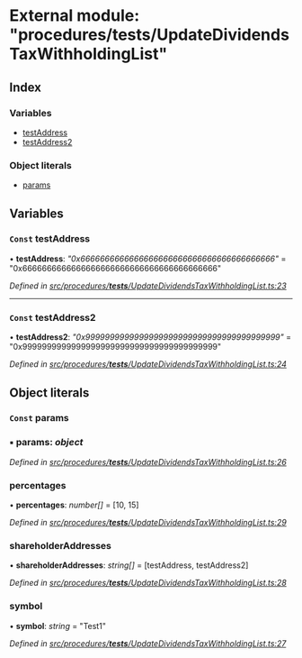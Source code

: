 # External module: "procedures/**tests**/UpdateDividendsTaxWithholdingList"

## Index

### Variables

- [testAddress](_procedures___tests___updatedividendstaxwithholdinglist_.md#const-testaddress)
- [testAddress2](_procedures___tests___updatedividendstaxwithholdinglist_.md#const-testaddress2)

### Object literals

- [params](_procedures___tests___updatedividendstaxwithholdinglist_.md#const-params)

## Variables

### `Const` testAddress

• **testAddress**: _"0x6666666666666666666666666666666666666666"_ = "0x6666666666666666666666666666666666666666"

_Defined in [src/procedures/**tests**/UpdateDividendsTaxWithholdingList.ts:23](https://github.com/PolymathNetwork/polymath-sdk/blob/660aba8/src/procedures/__tests__/UpdateDividendsTaxWithholdingList.ts#L23)_

---

### `Const` testAddress2

• **testAddress2**: _"0x9999999999999999999999999999999999999999"_ = "0x9999999999999999999999999999999999999999"

_Defined in [src/procedures/**tests**/UpdateDividendsTaxWithholdingList.ts:24](https://github.com/PolymathNetwork/polymath-sdk/blob/660aba8/src/procedures/__tests__/UpdateDividendsTaxWithholdingList.ts#L24)_

## Object literals

### `Const` params

### ▪ **params**: _object_

_Defined in [src/procedures/**tests**/UpdateDividendsTaxWithholdingList.ts:26](https://github.com/PolymathNetwork/polymath-sdk/blob/660aba8/src/procedures/__tests__/UpdateDividendsTaxWithholdingList.ts#L26)_

### percentages

• **percentages**: _number[]_ = [10, 15]

_Defined in [src/procedures/**tests**/UpdateDividendsTaxWithholdingList.ts:29](https://github.com/PolymathNetwork/polymath-sdk/blob/660aba8/src/procedures/__tests__/UpdateDividendsTaxWithholdingList.ts#L29)_

### shareholderAddresses

• **shareholderAddresses**: _string[]_ = [testAddress, testAddress2]

_Defined in [src/procedures/**tests**/UpdateDividendsTaxWithholdingList.ts:28](https://github.com/PolymathNetwork/polymath-sdk/blob/660aba8/src/procedures/__tests__/UpdateDividendsTaxWithholdingList.ts#L28)_

### symbol

• **symbol**: _string_ = "Test1"

_Defined in [src/procedures/**tests**/UpdateDividendsTaxWithholdingList.ts:27](https://github.com/PolymathNetwork/polymath-sdk/blob/660aba8/src/procedures/__tests__/UpdateDividendsTaxWithholdingList.ts#L27)_
